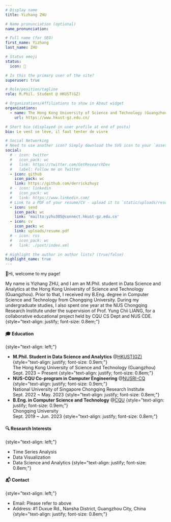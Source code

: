```yaml
---
# Display name
title: Yizhang ZHU

# Name pronunciation (optional)
name_pronunciation:

# Full name (for SEO)
first_name: Yizhang
last_name: ZHU

# Status emoji
status:
  icon: 🥳

# Is this the primary user of the site?
superuser: true

# Role/position/tagline
role: M.Phil. Student @ HKUST(GZ)

# Organizations/Affiliations to show in About widget
organizations:
  - name: The Hong Kong University of Science and Technology (Guangzhou)
    url: https://www.hkust-gz.edu.cn/

# Short bio (displayed in user profile at end of posts)
bio: Le vent se lève, il faut tenter de vivre

# Social Networking
# Need to use another icon? Simply download the SVG icon to your `assets/media/icons/` folder.
social:
  # - icon: twitter
  #   icon_pack: wc
  #   link: https://twitter.com/GetResearchDev
  #   label: Follow me on Twitter
  - icon: github
    icon_pack: wc
    link: https://github.com/derrickzhuyz
  # - icon: linkedin
  #   icon_pack: wc
  #   link: https://www.linkedin.com/
  # Link to a PDF of your resume/CV - upload it to `static/uploads/resume.pdf`
  - icon: send
    icon_pack: wc
    link: 'mailto:yzhu305@connect.hkust-gz.edu.cn'
  - icon: cv
    icon_pack: wc
    link: uploads/resume.pdf
  # - icon: rss
  #   icon_pack: wc
  #   link: ./post/index.xml

# Highlight the author in author lists? (true/false)
highlight_name: true
---
```


👋Hi, welcome to my page! 

My name is Yizhang ZHU, and I am an M.Phil. student in Data Science and Analytics at the Hong Kong University of Science and Technology (Guangzhou). Prior to that, I received my B.Eng. degree in Computer Science and Technology from Chongqing University. During my undergraduate studies, I also spent one year at the NUS Chongqing Research Institute under the supervision of Prof. Yung Chii LIANG, for a collaborative educational project held by CQU CS Dept and NUS CDE.
{style="text-align: justify; font-size: 0.8em;"}

#### 🎓 Education
{style="text-align: left;"}
* **M.Phil. Student in Data Science and Analytics** @[HKUST(GZ)](https://www.hkust-gz.edu.cn/)
  {style="text-align: justify; font-size: 0.9em;"}
  <br>
  The Hong Kong University of Science and Technology (Guangzhou)
  <br>
  Sept. 2023 ~ Present
{style="text-align: justify; font-size: 0.8em;"}
* **NUS-CQU Co-program in Computer Engineering** @[NUSRI-CQ](http://www.nusricq.cn/)
  {style="text-align: justify; font-size: 0.9em;"}
  <br>
  National University of Singapore Chongqing Research Institute
  <br>
  Sept. 2022 ~ May. 2023
{style="text-align: justify; font-size: 0.8em;"}
* **B.Eng. in Computer Science and Technology** @[CQU](https://cqu.edu.cn/)
  {style="text-align: justify; font-size: 0.9em;"}
  <br>
  Chongqing University
  <br>
  Sept. 2019 ~ Jun. 2023
{style="text-align: justify; font-size: 0.8em;"}
#### 🔍 Research Interests
{style="text-align: left;"}
* Time Series Analysis
* Data Visualization
* Data Science and Analytics
{style="text-align: justify; font-size: 0.8em;"}
#### 📬 Contact
{style="text-align: left;"}
* Email: Please refer to above
* Address: #1 Duxue Rd., Nansha District, Guangzhou City, China
{style="text-align: justify; font-size: 0.8em;"}